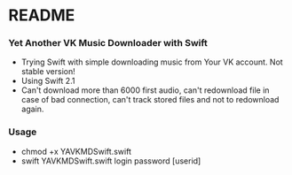 # README #

### Yet Another VK Music Downloader with Swift ###

* Trying Swift with simple downloading music from Your VK account. Not stable version!
* Using Swift 2.1
* Can't download more than 6000 first audio, can't redownload file in case of bad connection, can't track stored files and not to redownload again.

### Usage ###

* chmod +x YAVKMDSwift.swift
* swift YAVKMDSwift.swift login password [userid]
